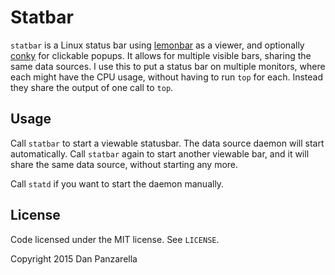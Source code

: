 Statbar
=======

`statbar` is a Linux status bar using [lemonbar](https://github.com/LemonBoy/bar) as a viewer, and optionally [conky](https://github.com/brndnmtthws/conky) for clickable popups. It allows for multiple visible bars, sharing the same data sources. I use this to put a status bar on multiple monitors, where each might have the CPU usage, without having to run `top` for each. Instead they share the output of one call to `top`.


Usage
-----

Call `statbar` to start a viewable statusbar. The data source daemon will start automatically. Call `statbar` again to start another viewable bar, and it will share the same data source, without starting any more.

Call `statd` if you want to start the daemon manually.




License
-------

Code licensed under the MIT license. See `LICENSE`.

Copyright 2015 Dan Panzarella